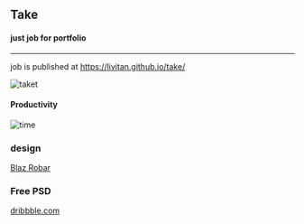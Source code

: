 ## Take
#### just job for portfolio
------------------
job is published at https://livitan.github.io/take/

![taket](https://d13yacurqjgara.cloudfront.net/users/48509/screenshots/2493496/dribbble_1x.jpg)


#### Productivity

![time](http://sunpic.me/EszjY_t1/take-wakatime-google-chrome.jpg)

### design 
[Blaz Robar](https://dribbble.com/blazrobar)

### Free PSD
[dribbble.com](https://dribbble.com/shots/2493496-Free-PSD-One-Page-Mobile-App)


